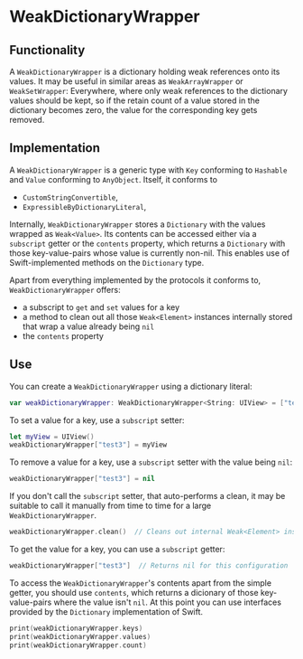 # WeakDictionaryWrapper

## Functionality

A `WeakDictionaryWrapper` is a dictionary holding weak references onto its values. It may be useful in similar areas as `WeakArrayWrapper` or `WeakSetWrapper`: Everywhere, where only weak references to the dictionary values should be kept, so if the retain count of a value stored in the dictionary becomes zero, the value for the corresponding key gets removed.

## Implementation

A `WeakDictionaryWrapper` is a generic type with `Key` conforming to `Hashable` and `Value` conforming to `AnyObject`. Itself, it conforms to
- `CustomStringConvertible`,
- `ExpressibleByDictionaryLiteral`,

Internally, `WeakDictionaryWrapper` stores a `Dictionary` with the values wrapped as `Weak<Value>`. Its contents can be accessed either via a `subscript` getter or the `contents` property, which returns a `Dictionary` with those key-value-pairs whose value is currently non-nil. This enables use of Swift-implemented methods on the `Dictionary` type.

Apart from everything implemented by the protocols it conforms to, `WeakDictionaryWrapper` offers:
- a subscript to `get` and `set` values for a key
- a method to clean out all those `Weak<Element>` instances internally stored that wrap a value already being `nil`
- the `contents` property

## Use

You can create a `WeakDictionaryWrapper` using a dictionary literal:

```swift
var weakDictionaryWrapper: WeakDictionaryWrapper<String: UIView> = ["test1": UIView(), "test2": UIView()]
```

To set a value for a key, use a `subscript` setter:

```swift
let myView = UIView()
weakDictionaryWrapper["test3"] = myView
```

To remove a value for a key, use a `subscript` setter with the value being `nil`:

```swift
weakDictionaryWrapper["test3"] = nil
```

If you don't call the `subscript` setter, that auto-performs a clean, it may be suitable to call it manually from time to time for a large `WeakDictionaryWrapper`.

```swift
weakDictionaryWrapper.clean()  // Cleans out internal Weak<Element> instances whose contained value is nil
```

To get the value for a key, you can use a `subscript` getter:

```swift
weakDictionaryWrapper["test3"]  // Returns nil for this configuration
```

To access the `WeakDictionaryWrapper`'s contents apart from the simple getter, you should use `contents`, which returns a dicionary of those key-value-pairs where the value isn't `nil`. At this point you can use interfaces provided by the `Dictionary` implementation of Swift.

```swift
print(weakDictionaryWrapper.keys)
print(weakDictionaryWrapper.values)
print(weakDictionaryWrapper.count)
```
